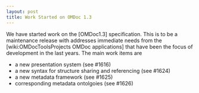 ```yaml
---
layout: post
title: Work Started on OMDoc 1.3
---
```

 We have started work on the [OMDoc1.3] specification. This is to be a maintenance release with addresses immediate needs from the [wiki:OMDocToolsProjects OMDoc applications] that have been the focus of development in the last years. The main work items are 
 * a new presentation system (see #1616)
 * a new syntax for structure sharing and referencing (see #1624)
 * a new metadata framework (see #1625)
 * corresponding metadata ontolgoies (see #1626)
